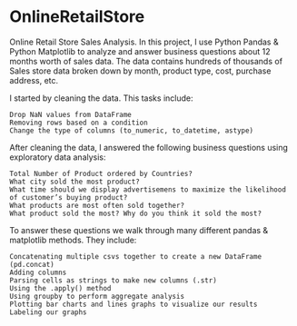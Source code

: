 # OnlineRetailStore
Online Retail Store Sales Analysis.
In this project, I use Python Pandas & Python Matplotlib to analyze and answer business questions about 12 months worth of sales data. The data contains hundreds of thousands of Sales store data broken down by month, product type, cost, purchase address, etc.

I started by cleaning the data. This tasks include:

    Drop NaN values from DataFrame
    Removing rows based on a condition
    Change the type of columns (to_numeric, to_datetime, astype)

After cleaning the data, I answered the following business questions using exploratory data analysis:

    Total Number of Product ordered by Countries?
    What city sold the most product?
    What time should we display advertisemens to maximize the likelihood of customer’s buying product?
    What products are most often sold together?
    What product sold the most? Why do you think it sold the most?

To answer these questions we walk through many different pandas & matplotlib methods. They include:

    Concatenating multiple csvs together to create a new DataFrame (pd.concat)
    Adding columns
    Parsing cells as strings to make new columns (.str)
    Using the .apply() method
    Using groupby to perform aggregate analysis
    Plotting bar charts and lines graphs to visualize our results
    Labeling our graphs
